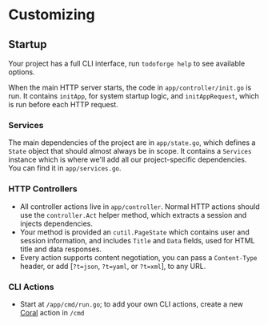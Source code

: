 # Customizing

## Startup

Your project has a full CLI interface, run `todoforge help` to see available options.

When the main HTTP server starts, the code in `app/controller/init.go` is run. 
It contains `initApp`, for system startup logic, and `initAppRequest`, which is run before each HTTP request. 

### Services

The main dependencies of the project are in `app/state.go`, which defines a `State` object that should almost always be in scope. 
It contains a `Services` instance which is where we'll add all our project-specific dependencies. 
You can find it in `app/services.go`.

### HTTP Controllers

- All controller actions live in `app/controller`. Normal HTTP actions should use the `controller.Act` helper method, which extracts a session and injects dependencies.
- Your method is provided an `cutil.PageState` which contains user and session information, and includes `Title` and `Data` fields, used for HTML title and data responses.
- Every action supports content negotiation, you can pass a `Content-Type` header, or add [`?t=json`, `?t=yaml`, or `?t=xml`], to any URL.

### CLI Actions

- Start at `/app/cmd/run.go`; to add your own CLI actions, create a new [Coral](https://github.com/muesli/coral) action in `/cmd`
